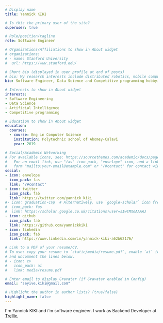 ```yaml
---
# Display name
title: Yannick KIKI

# Is this the primary user of the site?
superuser: true

# Role/position/tagline
role: Software Engineer

# Organizations/Affiliations to show in About widget
# organizations:
# - name: Stanford University
#  url: https://www.stanford.edu/

# Short bio (displayed in user profile at end of posts)
# bio: My research interests include distributed robotics, mobile computing and programmable matter.
bio: Software Engineer, Data Science and Competitive programming hobbyist.

# Interests to show in About widget
interests:
- Software Engineering
- Data Science
- Artificial Intelligence
- Competitive programming

# Education to show in About widget
education:
  courses:
  - course: Eng in Computer Science
    institution: Polytechnic school of Abomey-Calavi
    year: 2019

# Social/Academic Networking
# For available icons, see: https://sourcethemes.com/academic/docs/page-builder/#icons
#   For an email link, use "fas" icon pack, "envelope" icon, and a link in the
#   form "mailto:your-email@example.com" or "/#contact" for contact widget.
social:
- icon: envelope
  icon_pack: fas
  link: '/#contact'
- icon: twitter
  icon_pack: fab
  link: https://twitter.com/yannick_kiki
#- icon: graduation-cap  # Alternatively, use `google-scholar` icon from `ai` icon pack
#  icon_pack: fas
#  link: https://scholar.google.co.uk/citations?user=sIwtMXoAAAAJ
- icon: github
  icon_pack: fab
  link: https://github.com/yannickkiki
- icon: linkedin
  icon_pack: fab
  link: https://www.linkedin.com/in/yannick-kiki-a62b62176/

# Link to a PDF of your resume/CV.
# To use: copy your resume to `static/media/resume.pdf`, enable `ai` icons in `params.toml`, 
# and uncomment the lines below.
# - icon: cv
#   icon_pack: ai
#   link: media/resume.pdf

# Enter email to display Gravatar (if Gravatar enabled in Config)
email: "seyive.kiki@gmail.com"

# Highlight the author in author lists? (true/false)
highlight_name: false
---
```


I'm Yannick KIKI and i'm software engineer. I work as Backend Developer at 
[Trellix](https://trellix.io).

[comment]: <> (Nelson Bighetti is a professor of artificial intelligence at the Stanford AI Lab. His )
[comment]: <> (research interests include distributed robotics, mobile computing and programmable matter. He )
[comment]: <> (leads the Robotic Neurobiology group, which develops self-reconfiguring robots, systems of )
[comment]: <> (self-organizing robots, and mobile sensor networks.)
[comment]: <> ({{< icon name="download" pack="fas" >}} Download my)
[comment]: <> ({{< staticref "media/demo_resume.pdf" "newtab" >}}resumé{{< /staticref >}}.)
